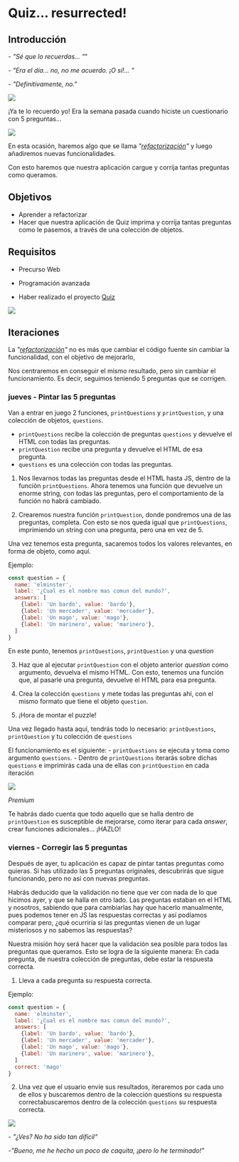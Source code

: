 # Quiz... resurrected! #

## Introducción ##

_- "Sé que lo recuerdas... "_"

_- "Era el día... no, no me acuerdo. ¡O sí!... "_

_- "Definitivamente, no."_

![](https://media.giphy.com/media/TgmOF4T3OoUo7XOfAX/giphy.gif)

¡Ya te lo recuerdo yo! Era la semana pasada cuando hiciste un cuestionario con 5 preguntas...

![](https://media.giphy.com/media/TGWMFPzduIHAdc3Fxn/giphy.gif)

En esta ocasión, haremos algo que se llama _"[refactorización](https://blog.ahierro.es/refactorizacion-de-codigo/)"_ y luego añadiremos nuevas funcionalidades.

Con esto haremos que nuestra aplicación cargue y corrija tantas preguntas como queramos.

## Objetivos ##

- Aprender a refactorizar
- Hacer que nuestra aplicación de Quiz imprima y corrija tantas preguntas como le pasemos, a través de una colección de objetos.

## Requisitos ##

- Precurso Web

- Programación avanzada

- Haber realizado el proyecto [Quiz](https://github.com/TheBridge-FullStackDeveloper/proyectos-quiz)

![](https://media.giphy.com/media/l46CgZ79Eatei0Qve/giphy.gif)

## Iteraciones ##

La _"[refactorización](https://blog.ahierro.es/refactorizacion-de-codigo/)"_ no es más que cambiar el código fuente sin cambiar la funcionalidad, con el objetivo de mejorarlo,

Nos centraremos en conseguir el mismo resultado, pero sin cambiar el funcionamiento. Es decir, seguimos teniendo 5 preguntas que se corrigen.

### jueves - Pintar las 5 preguntas ###

Van a entrar en juego 2 funciones, `printQuestions` y `printQuestion`, y una colección de objetos, `questions`.

- `printQuestions` recibe la colección de preguntas `questions` y devuelve el HTML con todas las preguntas.
- `printQuestion` recibe una pregunta y devuelve el HTML de esa pregunta.
- `questions` es una colección con todas las preguntas.

1. Nos llevarnos todas las preguntas desde el HTML hasta JS, dentro de la función `printQuestions`. Ahora tenemos una función que devuelve un enorme string, con todas las preguntas, pero el comportamiento de la función no habrá cambiado.

2. Crearemos nuestra función `printQuestion`, donde pondremos una de las preguntas, completa. Con esto se nos queda igual que `printQuestions`, imprimiendo un string con una pregunta, pero una en vez de 5.

  Una vez tenemos esta pregunta, sacaremos todos los valores relevantes, en forma de objeto, como aquí.

  Ejemplo:
  ```javascript
  const question = {
    name: 'elminster',
    label: '¿Cual es el nombre mas comun del mundo?',
    answers: [
      {label: 'Un bardo', value: 'bardo'},
      {label: 'Un mercader', value: 'mercader'},
      {label: 'Un mago', value: 'mago'},
      {label: 'Un marinero', value: 'marinero'},
    ]
  }
  ```
  En este punto, tenemos `printQuestions`, `printQuestion` y una _question_

3. Haz que al ejecutar `printQuestion` con el objeto anterior _question_ como argumento, devuelva el mismo HTML. Con esto, tenemos una función que, al pasarle una pregunta, devuelve el HTML para esa pregunta.

4. Crea la colección `questions` y mete todas las preguntas ahí, con el mismo formato que tiene el objeto `question`.

5. ¡Hora de montar el puzzle!

  Una vez llegado hasta aquí, tendrás todo lo necesario: `printQuestions`, `printQuestion` y tu colección de `questions`

  El funcionamiento es el siguiente:
    - `printQuestions` se ejecuta y toma como argumento `questions`.
    - Dentro de `printQuestions` iterarás sobre dichas `questions` e imprimirás cada una de ellas con `printQuestion` en cada iteración

![](https://media.giphy.com/media/xmYbQrxezZkmk/giphy.gif)

_Premium_

Te habrás dado cuenta que todo aquello que se halla dentro de `printQuestion` es susceptible de mejorarse, como iterar para cada _answer_, crear funciones adicionales... ¡HAZLO!

### viernes - Corregir las 5 preguntas ###

Después de ayer, tu aplicación es capaz de pintar tantas preguntas como quieras. Si has utilizado las 5 preguntas originales, descubrirás que sigue funcionando, pero no así con nuevas preguntas.

Habrás deducido que la validación no tiene que ver con nada de lo que hicimos ayer, y que se halla en otro lado. Las preguntas estaban en el HTML y nosotros, sabiendo que para cambiarlas hay que hacerlo manualmente, pues podemos tener en JS las respuestas correctas y así podíamos comparar pero, ¿qué ocurriría si las preguntas vienen de un lugar misteriosos y no sabemos las respuestas?

Nuestra misión hoy será hacer que la validación sea posible para todos las preguntas que queramos. Esto se logra de la siguiente manera: En cada pregunta, de nuestra colección de preguntas, debe estar la respuesta correcta.

1. Lleva a cada pregunta su respuesta correcta.

  Ejemplo:
  ```javascript
  const question = {
    name: 'elminster',
    label: '¿Cual es el nombre mas comun del mundo?',
    answers: [
      {label: 'Un bardo', value: 'bardo'},
      {label: 'Un mercader', value: 'mercader'},
      {label: 'Un mago', value: 'mago'},
      {label: 'Un marinero', value: 'marinero'},
    ]
    correct: 'mago'
  }
  ```

2. Una vez que el usuario envíe sus resultados, iteraremos por cada uno de ellos y buscaremos dentro de la colección questions su respuesta correctabuscaremos dentro de la colección `questions` su respuesta correcta.

![](https://media.giphy.com/media/UseBZDm3O00hy/giphy.gif)

_- "¿Ves? No ha sido tan dificil"_

_-"Bueno, me he hecho un poco de caquita, ¡pero lo he terminado!"_
